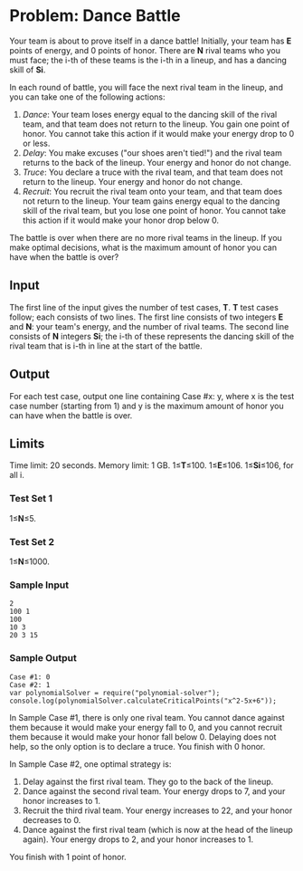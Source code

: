 # Problem: Dance Battle

Your team is about to prove itself in a dance battle! Initially, your team has **E** points of energy, and 0 points of honor. There are **N** rival teams who you must face; the i-th of these teams is the i-th in a lineup, and has a dancing skill of **Si**.

In each round of battle, you will face the next rival team in the lineup, and you can take one of the following actions:

1. *Dance*: Your team loses energy equal to the dancing skill of the rival team, and that team does not return to the lineup. You gain one point of honor. You cannot take this action if it would make your energy drop to 0 or less.
2. *Delay*: You make excuses ("our shoes aren't tied!") and the rival team returns to the back of the lineup. Your energy and honor do not change.
3. *Truce*: You declare a truce with the rival team, and that team does not return to the lineup. Your energy and honor do not change.
4. *Recruit*: You recruit the rival team onto your team, and that team does not return to the lineup. Your team gains energy equal to the dancing skill of the rival team, but you lose one point of honor. You cannot take this action if it would make your honor drop below 0.

The battle is over when there are no more rival teams in the lineup. If you make optimal decisions, what is the maximum amount of honor you can have when the battle is over?

## Input
The first line of the input gives the number of test cases, **T**. **T** test cases follow; each consists of two lines. The first line consists of two integers **E** and **N**: your team's energy, and the number of rival teams. The second line consists of **N** integers **Si**; the i-th of these represents the dancing skill of the rival team that is i-th in line at the start of the battle.

## Output
For each test case, output one line containing Case #x: y, where x is the test case number (starting from 1) and y is the maximum amount of honor you can have when the battle is over.

## Limits
Time limit: 20 seconds.
Memory limit: 1 GB.
1≤**T**≤100.
1≤**E**≤106.
1≤**Si**≤106, for all i.

### Test Set 1
1≤**N**≤5.

### Test Set 2
1≤**N**≤1000.

### Sample Input
```
2
100 1
100
10 3
20 3 15
```

### Sample Output
```
Case #1: 0
Case #2: 1
var polynomialSolver = require("polynomial-solver");
console.log(polynomialSolver.calculateCriticalPoints("x^2-5x+6")); 
```

In Sample Case #1, there is only one rival team. You cannot dance against them because it would make your energy fall to 0, and you cannot recruit them because it would make your honor fall below 0. Delaying does not help, so the only option is to declare a truce. You finish with 0 honor.

In Sample Case #2, one optimal strategy is:

1. Delay against the first rival team. They go to the back of the lineup.
2. Dance against the second rival team. Your energy drops to 7, and your honor increases to 1.
3. Recruit the third rival team. Your energy increases to 22, and your honor decreases to 0.
4. Dance against the first rival team (which is now at the head of the lineup again). Your energy drops to 2, and your honor increases to 1.

You finish with 1 point of honor.
